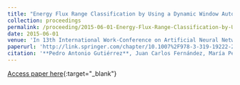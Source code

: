 ```yaml
---
title: "Energy Flux Range Classification by Using a Dynamic Window Autoregressive Model"
collection: proceedings
permalink: /proceeding/2015-06-01-Energy-Flux-Range-Classification-by-Using-a-Dynamic-Window-Autoregressive-Model
date: 2015-06-01
venue: 'In 13th International Work-Conference on Artificial Neural Networks (IWANN 2015)'
paperurl: 'http://link.springer.com/chapter/10.1007%2F978-3-319-19222-2_8'
citation: '**Pedro Antonio Gutiérrez**, Juan Carlos Fernández, María Pérez-Ortiz, Laura Cornejo-Bueno, Enrique Alexandre-Cortizo, Sancho Salcedo-Sanz, César Hervás-Martínez, &quot;Energy Flux Range Classification by Using a Dynamic Window Autoregressive Model.&quot; In 13th International Work-Conference on Artificial Neural Networks (IWANN 2015), Lecture Notes in Computer Science (LNCS), Vol. 9095, 2015, Palma de Mallorca (Spain), pp.92-102.'
---
```

[Access paper here](http://link.springer.com/chapter/10.1007%2F978-3-319-19222-2_8){:target="_blank"}
